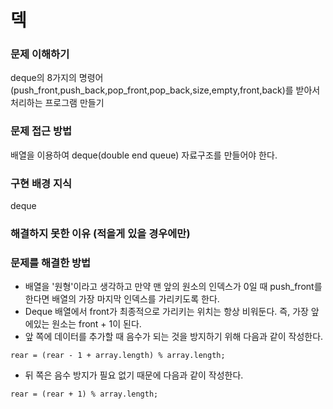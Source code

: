 # 덱

### 문제 이해하기
deque의 8가지의 명령어(push_front,push_back,pop_front,pop_back,size,empty,front,back)를 받아서 처리하는 프로그램 만들기
### 문제 접근 방법
배열을 이용하여 deque(double end queue) 자료구조를 만들어야 한다.
### 구현 배경 지식
deque
### 해결하지 못한 이유 (적을게 있을 경우에만)


### 문제를 해결한 방법
- 배열을 '원형'이라고 생각하고 만약 맨 앞의 원소의 인덱스가 0일 때 push_front를 한다면 배열의 가장 마지막 인덱스를 가리키도록 한다.
- Deque 배열에서 front가 최종적으로 가리키는 위치는 항상 비워둔다. 즉, 가장 앞에있는 원소는 front + 1이 된다.
- 앞 쪽에 데이터를 추가할 때 음수가 되는 것을 방지하기 위해 다음과 같이 작성한다.
```
rear = (rear - 1 + array.length) % array.length;
```
- 뒤 쪽은 음수 방지가 필요 없기 때문에 다음과 같이 작성한다.
```
rear = (rear + 1) % array.length;
```